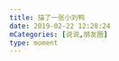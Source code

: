 ```yaml
---
title: 描了一张小刘鸭
date: 2019-02-22 12:28:24
mCategories: [说说,朋友圈]
type: moment
---
```


<div id="pics-20190222122824"></div>

<script>
var data = [
    {"link": "2019-02-22_000001.jpeg", "type": "shuoshuo"},
    {"link": "2019-02-22_000003.jpeg", "type": "shuoshuo"},
    {"link": "2019-02-22_000004.jpeg", "type": "shuoshuo"},
    {"link": "2019-02-22_000005.jpeg", "type": "shuoshuo"}
];
picsRender(data, "pics-20190222122824");
</script>

